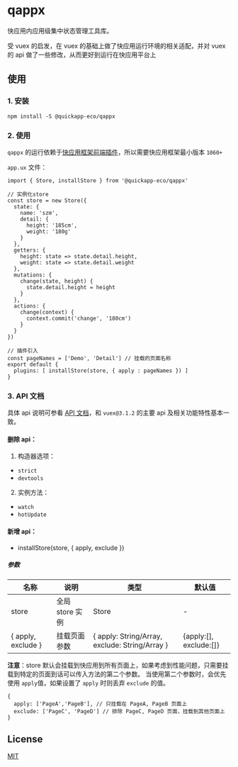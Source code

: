 # qappx

快应用内应用级集中状态管理工具库。

受 vuex 的启发，在 vuex 的基础上做了快应用运行环境的相关适配，并对 vuex 的 api 做了一些修改，从而更好到运行在快应用平台上

## 使用

### 1. 安装

```
npm install -S @quickapp-eco/qappx
```

### 2. 使用

`qappx` 的运行依赖于[快应用框架前端插件](https://doc.quickapp.cn/framework/script.html)，所以需要快应用框架最小版本 `1060+`

`app.ux` 文件：

```
import { Store, installStore } from '@quickapp-eco/qappx'

// 实例化store
const store = new Store({
  state: {
    name: 'szm',
    detail: {
      height: '185cm',
      weight: '180g'
    }
  },
  getters: {
    height: state => state.detail.height,
    weight: state => state.detail.weight
  },
  mutations: {
    change(state, height) {
      state.detail.height = height
    }
  },
  actions: {
    change(context) {
      context.commit('change', '180cm')
    }
  }
})

// 插件引入
const pageNames = ['Demo', 'Detail'] // 挂载的页面名称
export default {
  plugins: [ installStore(store, { apply : pageNames }) ]
}
```

### 3. API 文档

具体 api 说明可参看 [API 文档](https://vuex.vuejs.org/zh/api/)，和 `vuex@3.1.2` 的主要 api 及相关功能特性基本一致。

#### 删除 api：

1. 构造器选项：

- `strict`
- `devtools`

2. 实例方法：

- `watch`
- `hotUpdate`

#### 新增 api：

- installStore(store, { apply, exclude })

##### 参数

| 名称               | 说明            | 类型                                           | 默认值                 |
| ------------------ | --------------- | ---------------------------------------------- | ---------------------- |
| store              | 全局 store 实例 | Store                                          | -                      |
| { apply, exclude } | 挂载页面参数    | { apply: String/Array, exclude: String/Array } | {apply:[], exclude:[]} |

**注意**：store 默认会挂载到快应用到所有页面上，如果考虑到性能问题，只需要挂载到特定的页面到话可以传入方法的第二个参数。
当使用第二个参数时，会优先使用 `apply`值，如果设置了 `apply` 时则丢弃 `exclude` 的值。

```
{
  apply: ['PageA','PageB'], // 只挂载在 PageA, PageB 页面上
  exclude: ['PageC', 'PageD'] // 排除 PageC, PageD 页面，挂载到其他页面上
}
```

## License

[MIT](./LICENSE)
